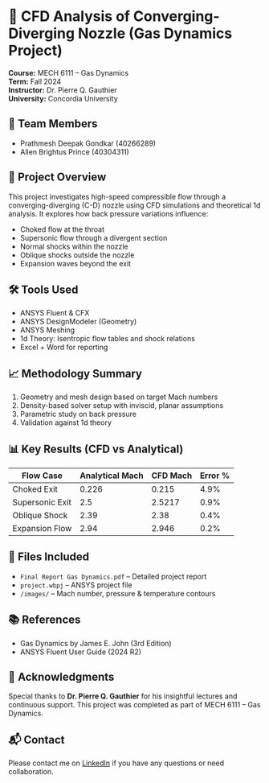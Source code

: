 # 🚀 CFD Analysis of Converging-Diverging Nozzle (Gas Dynamics Project)

**Course:** MECH 6111 – Gas Dynamics  
**Term:** Fall 2024  
**Instructor:** Dr. Pierre Q. Gauthier  
**University:** Concordia University

## 👥 Team Members
- Prathmesh Deepak Gondkar (40266289)  
- Allen Brightus Prince (40304311)

## 📌 Project Overview

This project investigates high-speed compressible flow through a converging-diverging (C-D) nozzle using CFD simulations and theoretical 1d analysis. It explores how back pressure variations influence:

- Choked flow at the throat  
- Supersonic flow through a divergent section  
- Normal shocks within the nozzle  
- Oblique shocks outside the nozzle  
- Expansion waves beyond the exit  

## 🛠 Tools Used
- ANSYS Fluent & CFX  
- ANSYS DesignModeler (Geometry)  
- ANSYS Meshing  
- 1d Theory: Isentropic flow tables and shock relations  
- Excel + Word for reporting

## 📈 Methodology Summary
1. Geometry and mesh design based on target Mach numbers  
2. Density-based solver setup with inviscid, planar assumptions  
3. Parametric study on back pressure  
4. Validation against 1d theory  

## 📊 Key Results (CFD vs Analytical)

| Flow Case        | Analytical Mach | CFD Mach | Error % |
|------------------|------------------|----------|---------|
| Choked Exit      | 0.226            | 0.215    | 4.9%    |
| Supersonic Exit  | 2.5              | 2.5217   | 0.9%    |
| Oblique Shock    | 2.39             | 2.38     | 0.4%    |
| Expansion Flow   | 2.94             | 2.946    | 0.2%    |

## 📂 Files Included

- `Final Report Gas Dynamics.pdf` – Detailed project report  
- `project.wbpj` – ANSYS project file  
- `/images/` – Mach number, pressure & temperature contours  

## 📚 References
- Gas Dynamics by James E. John (3rd Edition)  
- ANSYS Fluent User Guide (2024 R2)  

## 🙏 Acknowledgments
Special thanks to **Dr. Pierre Q. Gauthier** for his insightful lectures and continuous support. This project was completed as part of MECH 6111 – Gas Dynamics.

## 📬 Contact
Please contact me on [LinkedIn](www.linkedin.com/in/prathmeshgondkar) if you have any questions or need collaboration.

